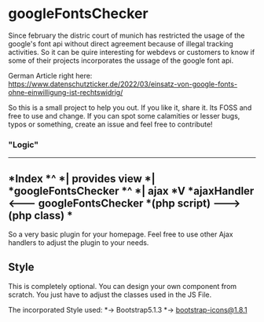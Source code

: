 # googleFontsChecker
Since february the distric court of munich has restricted the usage of the google's font api without direct agreement because of illegal tracking activities. So it can be quire interesting for webdevs or customers to know if some of their projects incorporates the ussage of the google font api. 

German Article right here:
https://www.datenschutzticker.de/2022/03/einsatz-von-google-fonts-ohne-einwilligung-ist-rechtswidrig/

So this is a small project to help you out. If you like it, share it.
Its FOSS and free to use and change. If you can spot some calamities or lesser bugs, typos or something, create an issue and feel free to contribute!


### "Logic"

--------------------------------------------
*Index
*^
*| provides view
*|
*googleFontsChecker
*^
*| ajax
*V
*ajaxHandler  <---  googleFontsChecker
*(php script) --->  (php class)
*
--------------------------------------------

So a very basic plugin for your homepage. 
Feel free to use other Ajax handlers to adjust the plugin to your needs.

## Style

This is completely optional. You can design your own component from scratch.
You just have to adjust the classes used in the JS File.

The incorporated Style used:
*-> Bootstrap5.1.3
*-> bootstrap-icons@1.8.1








